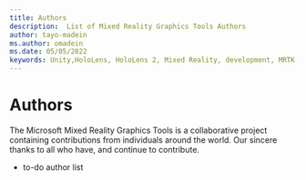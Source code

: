```yaml
---
title: Authors
description:  List of Mixed Reality Graphics Tools Authors
author: tayo-madein
ms.author: omadein
ms.date: 05/05/2022
keywords: Unity,HoloLens, HoloLens 2, Mixed Reality, development, MRTK,  Graphics Tools, MRGT, MR Graphics Tools, C#, Contributors, Community
---
```


# Authors

The Microsoft Mixed Reality Graphics Tools is a collaborative project containing contributions from individuals around the world. Our sincere thanks to all who have, and continue to contribute.

- to-do author list
